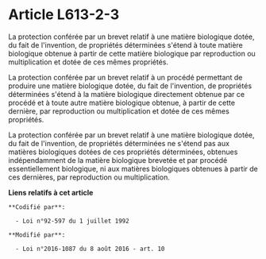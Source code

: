 # Article L613-2-3

La protection conférée par un brevet relatif à une matière biologique dotée, du fait de l'invention, de propriétés
déterminées s'étend à toute matière biologique obtenue à partir de cette matière biologique par reproduction ou
multiplication et dotée de ces mêmes propriétés.

La protection conférée par un brevet relatif à un procédé permettant de produire une matière biologique dotée, du fait de
l'invention, de propriétés déterminées s'étend à la matière biologique directement obtenue par ce procédé et à toute autre
matière biologique obtenue, à partir de cette dernière, par reproduction ou multiplication et dotée de ces mêmes propriétés.

La protection conférée par un brevet relatif à une matière biologique dotée, du fait de l'invention, de propriétés
déterminées ne s'étend pas aux matières biologiques dotées de ces propriétés déterminées, obtenues indépendamment de la
matière biologique brevetée et par procédé essentiellement biologique, ni aux matières biologiques obtenues à partir de ces
dernières, par reproduction ou multiplication.

**Liens relatifs à cet article**

	**Codifié par**:

	  - Loi n°92-597 du 1 juillet 1992

	**Modifié par**:

	  - Loi n°2016-1087 du 8 août 2016 - art. 10
